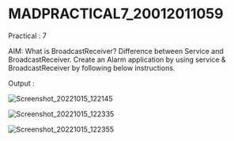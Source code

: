 # MADPRACTICAL7_20012011059
Practical : 7

AIM: What is BroadcastReceiver? Difference between Service and BroadcastReceiver. Create an Alarm application by using service & BroadcastReceiver by following below instructions.

Output : 

![Screenshot_20221015_122145](https://user-images.githubusercontent.com/86103109/202848159-da450848-fc52-4ad1-a650-04f7279397d7.png)

![Screenshot_20221015_122335](https://user-images.githubusercontent.com/86103109/202848163-2ce1211c-3835-447b-9c9a-4ee7d4fb1097.png)

![Screenshot_20221015_122355](https://user-images.githubusercontent.com/86103109/202848165-a563b284-7e85-4b74-8dcc-4cdb95bc7820.png)
